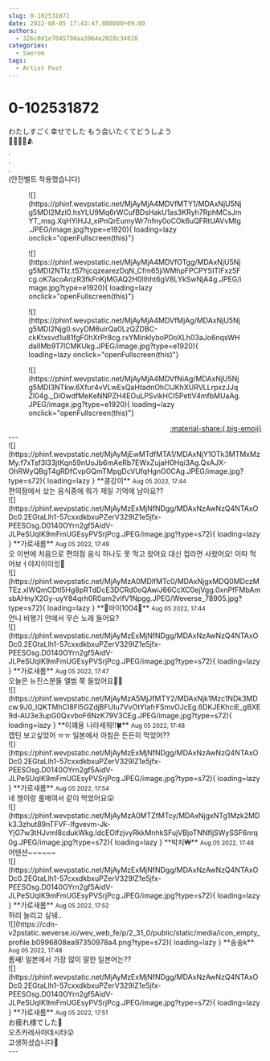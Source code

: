 ```yaml
---
slug: 0-102531872
date: 2022-08-05 17:43:47.808000+09:00
authors:
  - 326c0d1e7045798aa3964e2028c34628
categories:
  - Saerom
tags:
  - Artist Post
---
```


# 0-102531872

<div class="post-container" markdown="1">
<div class="content-container md-sidebar__scrollwrap" markdown="1">

わたしすごく幸せでした もう会いたくてどうしよう<br>🥹🧡🐤💛🫂 <br>.<br>.<br>. <br>(안전벨트 착용했습니다)
<figure markdown="1">
![](https://phinf.wevpstatic.net/MjAyMjA4MDVfMTY1/MDAxNjU5Njg5MDI2MzI0.hsYLU9Mq6rWCufBDsHakU1as3KRyh7RphMCsJmYT_msg.XqHYiHJJ_xiPnQrEumyWr7nfny0oCOk6uQFRtUAVvMIg.JPEG/image.jpg?type=e1920){ loading=lazy onclick="openFullscreen(this)"}
</figure>

<figure markdown="1">
![](https://phinf.wevpstatic.net/MjAyMjA4MDVfOTgg/MDAxNjU5Njg5MDI2NTIz.tS7hjcqzearezDqN_Cfm65jiWMhpFPCPYSITlFxz5Fcg.oK7acoArizR3fkFnKjMGAQ2H0lIhht6gV8LYkSwNjA4g.JPEG/image.jpg?type=e1920){ loading=lazy onclick="openFullscreen(this)"}
</figure>

<figure markdown="1">
![](https://phinf.wevpstatic.net/MjAyMjA4MDVfMjAg/MDAxNjU5Njg5MDI2Njg0.svyDM6uirQa0LzQZDBC-ckKtxsvd1u81fgF0hXrPr8cg.rxYMinklyboPDoXLh03aJo6nqsWHdaIIMb9T7lCMKUkg.JPEG/image.jpg?type=e1920){ loading=lazy onclick="openFullscreen(this)"}
</figure>

<figure markdown="1">
![](https://phinf.wevpstatic.net/MjAyMjA4MDVfNiAg/MDAxNjU5Njg5MDI3NTkw.6Xfur4vVLwExQaHtadnOhClJKhXURVLLrpxzJJqZl04g._DiOwdfMeKeNNPZH4EOuLPSvlkHCI5PetlV4mfbMUaAg.JPEG/image.jpg?type=e1920){ loading=lazy onclick="openFullscreen(this)"}
</figure>


</div>
</div>

<div style="text-align: right;" markdown="1">
<a href="https://weverse.io/fromis9/artist/0-102531872" style="text-align: right;">:material-share:{.big-emoji}</a>
</div>
---

<div class="comments-container md-sidebar__scrollwrap" markdown="1">
<div class="comment" markdown="1">
<div class='id-container' markdown="1">
![](https://phinf.wevpstatic.net/MjAyMjEwMTdfMTA1/MDAxNjY1OTk3MTMxMzMy.f7xTsf3l33jtKqn59nUoJb6mAeRb7EWxZujaH0Hqi3Ag.QxAJX-OhRWyQBgT4gRDfCvpGQmTMpgDcVUfqHgnO0CAg.JPEG/image.jpg?type=s72){ loading=lazy }
**콩강이** <small>Aug 05 2022, 17:44</small><br>
</div>
<div class='comment-body' markdown="1">
편의점에서 샀는 음식중에 뭐가 제일 기억에 남아요??
</div>
</div>
<div class="reply" markdown="1">
<div class="comment" markdown="1">
<div class='id-container' markdown="1">
![](https://phinf.wevpstatic.net/MjAyMzExMjNfNDgg/MDAxNzAwNzQ4NTAxODc0.2EGtaLlh1-57cxxdkbxuPZerV329IZ1e5jfx-PEESOsg.D0140OYrn2gf5AidV-JLPeSUqIK9mFmUGEsyPVSrjPcg.JPEG/image.jpg?type=s72){ loading=lazy }
**<span class="artist">가로새롬</span>** <small>Aug 05 2022, 17:49</small><br>
</div>
<div class='comment-body' markdown="1">
오 이번에 처음으로 편의점 음식 하나도 못 먹고 왔어요 대신 컵라면 사왔어요! 이따 먹어보ㅓ야지이이잉🫠
</div>
</div>
</div>
<div class="comment" markdown="1">
<div class='id-container' markdown="1">
![](https://phinf.wevpstatic.net/MjAyMzA0MDlfMTc0/MDAxNjgxMDQ0MDczMTEz.xlWQmCDtl5Hg8pRTdDcE3DCRd0oQAwiJ66CcXC0ejVgg.0xnPfFMbAmsbAHnyX2Gy-uyY84qrh0R0am2vlfV1Npgg.JPEG/Weverse_78905.jpg?type=s72){ loading=lazy }
**🐰마이1004🐰** <small>Aug 05 2022, 17:44</small><br>
</div>
<div class='comment-body' markdown="1">
언니 비행기 안에서 무슨 노래 들어요?
</div>
</div>
<div class="reply" markdown="1">
<div class="comment" markdown="1">
<div class='id-container' markdown="1">
![](https://phinf.wevpstatic.net/MjAyMzExMjNfNDgg/MDAxNzAwNzQ4NTAxODc0.2EGtaLlh1-57cxxdkbxuPZerV329IZ1e5jfx-PEESOsg.D0140OYrn2gf5AidV-JLPeSUqIK9mFmUGEsyPVSrjPcg.JPEG/image.jpg?type=s72){ loading=lazy }
**<span class="artist">가로새롬</span>** <small>Aug 05 2022, 17:47</small><br>
</div>
<div class='comment-body' markdown="1">
오늘은 뉴진스분들 앨범 쭉 들었어요👍🏻
</div>
</div>
</div>
<div class="comment" markdown="1">
<div class='id-container' markdown="1">
![](https://phinf.wevpstatic.net/MjAyMzA5MjJfMTY2/MDAxNjk1Mzc1NDk3MDcw.9J0_lQKTMhCI8Fl5GZdjBFUIu7VvOtYIafrFSmvOJcEg.6DKJEKhciE_gBXE9d-AU3e3upG0QxvboF6NzK79V3CEg.JPEG/image.jpg?type=s72){ loading=lazy }
**이꽤용 나라세워!!🍀** <small>Aug 05 2022, 17:48</small><br>
</div>
<div class='comment-body' markdown="1">
캡틴 보고싶었어 ㅠㅠ 일본에서 아침은 든든히 먹었어??
</div>
</div>
<div class="reply" markdown="1">
<div class="comment" markdown="1">
<div class='id-container' markdown="1">
![](https://phinf.wevpstatic.net/MjAyMzExMjNfNDgg/MDAxNzAwNzQ4NTAxODc0.2EGtaLlh1-57cxxdkbxuPZerV329IZ1e5jfx-PEESOsg.D0140OYrn2gf5AidV-JLPeSUqIK9mFmUGEsyPVSrjPcg.JPEG/image.jpg?type=s72){ loading=lazy }
**<span class="artist">가로새롬</span>** <small>Aug 05 2022, 17:54</small><br>
</div>
<div class='comment-body' markdown="1">
네 챙이랑 룸메여서 같이 먹었어요😲
</div>
</div>
</div>
<div class="comment" markdown="1">
<div class='id-container' markdown="1">
![](https://phinf.wevpstatic.net/MjAyMzA0MTZfMTcy/MDAxNjgxNTg1Mzk2MDk3.3zhut89nTFVF-lfgvevm-Jk-YjG7w3tHJvml8cdukWkg.ldcEOlfzjvyRkkMnhkSFujVBjoTNNfIjSWySSF6nrq0g.JPEG/image.jpg?type=s72){ loading=lazy }
**박지₩** <small>Aug 05 2022, 17:48</small><br>
</div>
<div class='comment-body' markdown="1">
어텐션~~~~~~
</div>
</div>
<div class="reply" markdown="1">
<div class="comment" markdown="1">
<div class='id-container' markdown="1">
![](https://phinf.wevpstatic.net/MjAyMzExMjNfNDgg/MDAxNzAwNzQ4NTAxODc0.2EGtaLlh1-57cxxdkbxuPZerV329IZ1e5jfx-PEESOsg.D0140OYrn2gf5AidV-JLPeSUqIK9mFmUGEsyPVSrjPcg.JPEG/image.jpg?type=s72){ loading=lazy }
**<span class="artist">가로새롬</span>** <small>Aug 05 2022, 17:52</small><br>
</div>
<div class='comment-body' markdown="1">
허리 늘리고 싶눼..
</div>
</div>
</div>
<div class="comment" markdown="1">
<div class='id-container' markdown="1">
![](https://cdn-v2pstatic.weverse.io/wev_web_fe/p/2_31_0/public/static/media/icon_empty_profile.b0996808ea97350978a4.png?type=s72){ loading=lazy }
**송송k** <small>Aug 05 2022, 17:48</small><br>
</div>
<div class='comment-body' markdown="1">
롬쌔! 일본에서 가장 많이 말한 일본어는??
</div>
</div>
<div class="reply" markdown="1">
<div class="comment" markdown="1">
<div class='id-container' markdown="1">
![](https://phinf.wevpstatic.net/MjAyMzExMjNfNDgg/MDAxNzAwNzQ4NTAxODc0.2EGtaLlh1-57cxxdkbxuPZerV329IZ1e5jfx-PEESOsg.D0140OYrn2gf5AidV-JLPeSUqIK9mFmUGEsyPVSrjPcg.JPEG/image.jpg?type=s72){ loading=lazy }
**<span class="artist">가로새롬</span>** <small>Aug 05 2022, 17:51</small><br>
</div>
<div class='comment-body' markdown="1">
お疲れ様でした🫡<br>오츠카레사마데시타😲<br>고생하셨습니다🤗<br> 
</div>
</div>
</div>
</div>
---
